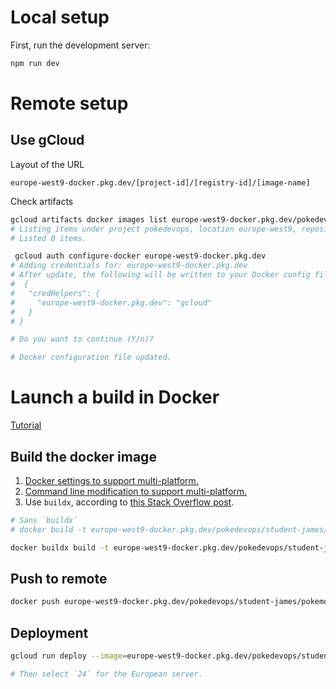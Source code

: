 # Local setup

First, run the development server:

```bash
npm run dev
```

# Remote setup

## Use gCloud

Layout of the URL

```
europe-west9-docker.pkg.dev/[project-id]/[registry-id]/[image-name]
```

Check artifacts

```bash
gcloud artifacts docker images list europe-west9-docker.pkg.dev/pokedevops/student-james
# Listing items under project pokedevops, location europe-west9, repository student-james.
# Listed 0 items.
```

```bash
 gcloud auth configure-docker europe-west9-docker.pkg.dev
# Adding credentials for: europe-west9-docker.pkg.dev
# After update, the following will be written to your Docker config file located at [/Users/jamesmitofsky/.docker/config.json]:
#  {
#   "credHelpers": {
#     "europe-west9-docker.pkg.dev": "gcloud"
#   }
# }

# Do you want to continue (Y/n)?

# Docker configuration file updated.
```

# Launch a build in Docker

[Tutorial](https://dev.to/francescoxx/wtfnextjs-app-deployed-with-docker-4h3m)

## Build the docker image

1. [Docker settings to support multi-platform.](https://docs.docker.com/storage/containerd/)
2. [Command line modification to support multi-platform.](https://docs.docker.com/build/building/multi-platform/)
3. Use `buildx`, according to [this Stack Overflow post](https://stackoverflow.com/a/66921165/5395435).

```bash
# Sans `buildx`
# docker build -t europe-west9-docker.pkg.dev/pokedevops/student-james/pokemon --platform linux/amd64,linux/arm64 .

docker buildx build -t europe-west9-docker.pkg.dev/pokedevops/student-james/pokemon --platform linux/amd64,linux/arm64 .
```

## Push to remote

```bash
docker push europe-west9-docker.pkg.dev/pokedevops/student-james/pokemon
```

## Deployment

```bash
gcloud run deploy --image=europe-west9-docker.pkg.dev/pokedevops/student-james/pokemon service-student-james-dev --project=pokedevops

# Then select `24` for the European server.
```
